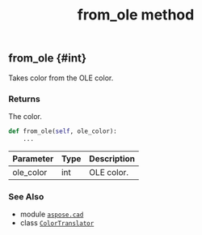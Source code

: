 ﻿---
title: from_ole method
second_title: Aspose.CAD for Python via .NET API References
description: 
type: docs
weight: 30
url: /python-net/aspose.cad/colortranslator/from_ole/
is_root: false
---

## from_ole {#int}

Takes color from the OLE color.


### Returns 


The color.


```python
def from_ole(self, ole_color):
    ...
```


| Parameter | Type | Description |
| :- | :- | :- |
| ole_color | int | OLE color. |



### See Also
* module [`aspose.cad`](../../)
* class [`ColorTranslator`](/cad/python-net/aspose.cad/colortranslator)
